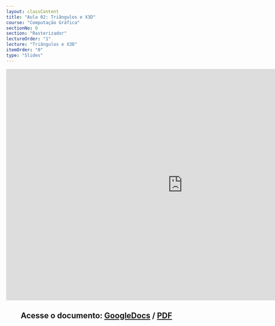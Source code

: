 ```yaml
---
layout: classContent
title: "Aula 02: Triângulos e X3D"
course: "Computação Gráfica"
sectionNo: 0
section: "Rasterizador"
lectureOrder: "1"
lecture: "Triângulos e X3D"
itemOrder: "0"
type: "Slides"
---
```


<iframe src="https://docs.google.com/presentation/d/e/2PACX-1vQ8hxrnMs0UwXiOPeqn1QQczFr5SasMFVX8DD1FH_OlikOjHh9pWK57gt-Jq4WR_ul3rTD0HHZGgeS3/embed?start=false&loop=false&delayms=3000" frameborder="0" width="960" height="629" allowfullscreen="true" mozallowfullscreen="true" webkitallowfullscreen="true"></iframe>

## &nbsp;&nbsp;&nbsp;&nbsp;&nbsp;&nbsp;&nbsp;&nbsp;Acesse o documento: [GoogleDocs](https://docs.google.com/presentation/d/10YYimJPEc2XhEOo3SzhUHZeibIdoA3s2t5UFDxCArPc/preview?rm=minimal&usp=sharing) / [PDF](https://drive.google.com/file/d/1xi5rMW-LioKBhItfBF89H5cor6yvgc3Z/view?usp=sharing)
